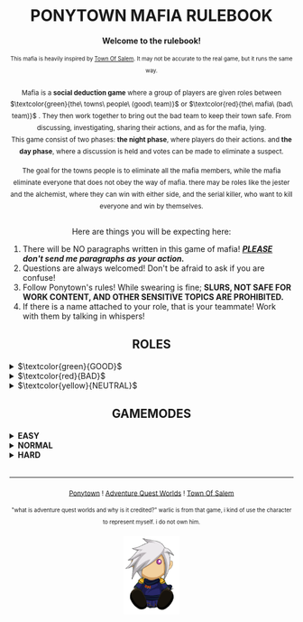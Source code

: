 # <div align="center"> <b>PONYTOWN MAFIA RULEBOOK</b>

<div align="center"><b>Welcome to the rulebook!</b>

<sub><sup>This mafia is heavily inspired by <a href="https://www.townofsalem.io/">Town Of Salem</a>. It may not be accurate to the real game, but it runs the same way.</sub></sup>

<sub>Mafia is a <b>social deduction game</b> where a group of players are given roles between $\textcolor{green}{the\ towns\ people\ (good\ team)}$
or $\textcolor{red}{the\ mafia\ (bad\ team)}$ . They then work together to bring out the bad team to keep their town safe. From discussing, investigating, sharing their actions, and as for the mafia, lying.</sub>  
<sub>This game consist of two phases: <b>the night phase</b>, where players do their actions. and <b>the day phase</b>, where a discussion is held and votes can be made to eliminate a suspect.</sub>

<sub>The goal for the towns people is to eliminate all the mafia members, while the mafia eliminate everyone that does not obey the way of mafia. there may be roles like the jester and the alchemist, where they can win with either side, and the serial killer, who want to kill everyone and win by themselves.</sub> 

##

Here are things you will be expecting here:

<div align="left">  
 <ol>
      <li>There will be NO paragraphs written in this game of mafia! <b><i><ins>PLEASE</ins> don't send me paragraphs as your action.</b></i></li>
      <li>Questions are always welcomed! Don't be afraid to ask if you are confuse!</li>
      <li>Follow Ponytown's rules! While swearing is fine; <b>SLURS, NOT SAFE FOR WORK CONTENT, AND OTHER SENSITIVE TOPICS ARE PROHIBITED.</b></li>
      <li>If there is a name attached to your role, that is your teammate! Work with them by talking in whispers!
        
  </li>
    </ol>
      </div>

## ROLES
<div align="left"> <details> 
  <summary>$\textcolor{green}{GOOD}$</summary>
  <li><b><ins>Doctor:</b></ins> Heal one person each night. (Anyone that was injured or poisoned have 3 days/nights to be heal by the doctor before they die.)</li>
  <li><b><ins>Bodyguard:</b></ins> Protect one person from death each night. If the person who you protected is attacked, you and the attacker will die.</li>
  <li><b><ins>Jailor:</b></ins> You will choose one person to talk to in private, blocking their action for the night. You can choose to free or kill them, until time runs out. *JAILOR WILL REMAINS ANONYMOUS, THEIR MESSAGES WILL BE SEND THROUGH THE HOST!*</li>
  <li><b><ins>Investigator:</b></ins> Investigate one person each night for a clue to their role.</li>
  <li><b><ins>Sheriff:</b></ins> Check one person each night for their activity. You have 2 bullets (does not reload). If you already check someone, you cannot use your bullet on the same night!</li>
  <li><b><ins>Vigilante:</b></ins> Every night, you gain a bullet. Try to find the mafia and kill them. If you killed 2 innocents, you will die. (Max bullets: 3)</li>
  <li><b><ins>Veteran:</b></ins> Stay alert at night, deals a powerful attacks to anyone visiting/targeting them, killing the visitors, no matter who they are. (2 Uses)</li>
  </details>
<details>
  <summary>$\textcolor{red}{BAD}$</summary>
  <li><b><ins>Godfather:</b></ins> Give orders to the mafia AND/OR kill someone each night.</li>
  <li><b><ins>Mafia:</b></ins> Take orders from the godfather, if order is not given, they're free to kill someone. If the godfather dies, they will become the godfather.</li>
  <li><b><ins>Consigliere:</b></ins> Work with the godfather. Check one person for their EXACT role each night.</li>
  </details>
<details>
  <summary>$\textcolor{yellow}{NEUTRAL}$</summary>
  <li><b><ins>Jester:</ins></b> Fool people during discussion and get voted out. Jester will win if they get voted out!</li>
  <li><b><ins>Alchemist:</ins></b> Poison someone each night. Target will have 2 days to be cured before they die.</li>
  <li><b><ins>Serial Killer:</ins></b> Kill someone each night. This role have to try to kill everyone, no matter who they are.</li>
  </details>
</details></div>


 ## GAMEMODES 

 <div align="left"><details>
  <summary><b>EASY</b></summary>
   1 Godfather, 1 Mafia, 1 Consigliere, 1 Serial Killer. Investigator know the role directly, AND clues will be reveal by the host at daytime.
 </details>
 <details>
  <summary><b>NORMAL</b></summary>
    1 Godfather, 1 Mafia, 1 Consigliere, 1 Serial Killer. Investigator know the role directly, BUT they will have to share clues by themselves
 </details>
 <details>
  <summary><b>HARD</b></summary>
   1 Godfather, 2-3 Mafias, 1 Consigliere, 2 Jesters. 2 Serial Killers. Investigator will be given clues about the role instead, shares clues by themselves.
 </details></div>
 <br clear="left"/>
 
---

<sub><a href="https://pony.town/">Ponytown</a> ! <a href="https://www.aq.com/">Adventure Quest Worlds</a> ! <a href="https://www.townofsalem.io/">Town Of Salem</a></sub>

<sub><sup>"what is adventure quest worlds and why is it credited?" warlic is from that game, i kind of use the character to represent myself. i do not own him.</sub></sup>

<img src="warlicplush.png" align="center" width="100px"/>
</div>
